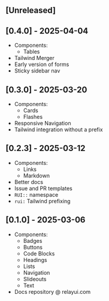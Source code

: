 ## [Unreleased]

## [0.4.0] - 2025-04-04

- Components:
  - Tables
- Tailwind Merger
- Early version of forms
- Sticky sidebar nav

## [0.3.0] - 2025-03-20

- Components:
  - Cards
  - Flashes
- Responsive Navigation
- Tailwind integration without a prefix

## [0.2.3] - 2025-03-12

- Components:
  - Links
  - Markdown
- Better docs
- Issue and PR templates
- `RUI::` namespace
- `rui:` Tailwind prefixing

## [0.1.0] - 2025-03-06

- Components:
  - Badges
  - Buttons
  - Code Blocks
  - Headings
  - Lists
  - Navigation
  - Slideouts
  - Text
- Docs repository @ relayui.com
